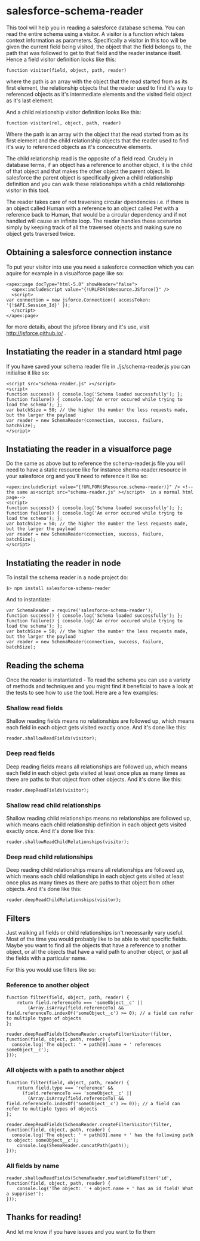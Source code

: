 # salesforce-schema-reader

This tool will help you in reading a salesforce database schema. You can read the entire schema using a visitor. A visitor is a function which takes context information as parameters. Specifically a visitor in this too will be given the current field being visited, the object that the field belongs to, the path that was followed to get to that field and the reader instance itself.
Hence a field visitor definition looks like this:
```
function visitor(field, object, path, reader)
```
where the path is an array with the object that the read started from as its first element, the relationship objects that the reader used to find it's way to referenced objects as it's intermediate elements and the visited field object as it's last element.

And a child relationship visitor definition looks like this:
```
function visitor(rel, object, path, reader)
```
Where the path is an array with the object that the read started from as its first element and the child relationship objects that the reader used to find it's way to referenced objects as it's concecutive elements. 

The child relationship read is the opposite of a field read. Crudely in database terms, if an object has a reference to another object, it is the child of that object and that makes the other object the parent object. In salesforce the parent object is specifically given a child relationship definition and you can walk these relationships whith a child relationship visitor in this tool.

The reader takes care of not traversing circular dpendencies i.e. if there is an object called Human with a reference to an object called Pet with a reference back to Human, that would be a circular dependency and if not handled will cause an infinite loop. The reader handles these scenarios simply by keeping track of all the traversed objects and making sure no object gets traversed twice.

## Obtaining a salesforce connection instance
To put your visitor into use you need a salesforce connection which you can aquire for example in a visualforce page like so:
```
<apex:page docType="html-5.0" showHeader="false">
  <apex:includeScript value="{!URLFOR($Resource.JSforce)}" />
  <script>
var connection = new jsforce.Connection({ accessToken: '{!$API.Session_Id}' });
  </script>
</apex:page>
```
for more details, about the jsforce library and it's use, visit http://jsforce.github.io/ .

## Instatiating the reader in a standard html page
If you have saved your schema reader file in ./js/schema-reader.js you can initialise it like so:
```
<script src="schema-reader.js" ></script>
<script>
function success() { console.log('Schema loaded successfully'); };
function failure() { console.log('An error occured while trying to load the schema'); };
var batchSize = 50; // the higher the number the less requests made, but the larger the payload
var reader = new SchemaReader(connection, success, failure, batchSize);
</script>
```
## Instatiating the reader in a visualforce page
Do the same as above but to reference the schema-reader.js file you will need to have a static resource like for instance shema-reader.resource in your salesforce org and you'll need to reference it like so:
```
<apex:includeScript value="{!URLFOR($Resource.schema-reader)}" /> <!-- the same as<script src="schema-reader.js" ></script>  in a normal html page-->
<script>
function success() { console.log('Schema loaded successfully'); };
function failure() { console.log('An error occured while trying to load the schema'); };
var batchSize = 50; // the higher the number the less requests made, but the larger the payload
var reader = new SchemaReader(connection, success, failure, batchSize);
</script>
```
## Instatiating the reader in node
To install the schema reader in a node project do:
```
$> npm install salesforce-schema-reader
```
And to instantiate:
```
var SchemaReader = require('salesforce-schema-reader');
function success() { console.log('Schema loaded successfully'); };
function failure() { console.log('An error occured while trying to load the schema'); };
var batchSize = 50; // the higher the number the less requests made, but the larger the payload
var reader = new SchemaReader(connection, success, failure, batchSize);
```

## Reading the schema
Once the reader is instantiated - To read the schema you can use a variety of methods and techniques and you might find it beneficial to have a look at the tests to see how to use the tool. Here are a few examples:

### Shallow read fields
Shallow reading fields means no relationships are followed up, which means each field in each object gets visited exactly once. And it's done like this:
```
reader.shallowReadFields(visitor);
```

### Deep read fields
Deep reading fields means all relationships are followed up, which means each field in each object gets visited at least once plus as many times as there are paths to that object from other objects. And it's done like this:
```
reader.deepReadFields(visitor);
```

### Shallow read child relationships
Shallow reading child relationships means no relationships are followed up, which means each child relationship definition in each object gets visited exactly once. And it's done like this:
```
reader.shallowReadChildRelationships(visitor);
```

### Deep read child relationships
Deep reading child relationships means all relationships are followed up, which means each child relationships in each object gets visited at least once plus as many times as there are paths to that object from other objects. And it's done like this:
```
reader.deepReadChildRelationships(visitor);
```

## Filters
Just walking all fields or child relationships isn't necessarily vary useful. Most of the time you would probably like to be able to visit specific fields. Maybe you want to find all the objects that have a reference to another object, or all the objects that have a valid path to another object, or just all the fields with a particular name.

For this you would use filters like so:

### Reference to another object
```
function filter(field, object, path, reader) {
	return field.referenceTo === 'someObject__c' ||
	    (Array.isArray(field.referenceTo) && field.referenceTo.indexOf('someObject__c') >= 0); // a field can refer to multiple types of objects
};

reader.deepReadFields(SchemaReader.createFilterVisitor(filter, function(field, object, path, reader) {
  console.log('The object: ' + path[0].name + ' references someObject__c');
}));

```

### All objects with a path to another object
```
function filter(field, object, path, reader) {
	return field.type === 'reference' && 
	  (field.referenceTo === 'someObject__c' ||
	    (Array.isArray(field.referenceTo) && field.referenceTo.indexOf('someObject__c') >= 0)); // a field can refer to multiple types of objects
};

reader.deepReadFields(SchemaReader.createFilterVisitor(filter, function(field, object, path, reader) {
  console.log('The object: ' + path[0].name + ' has the following path to object: someObject__c');
	console.log(ShemaReader.concatPath(path));
}));
```

### All fields by name
```
reader.shallowReadFields(SchemaReader.newFieldNameFilter('id', function(field, object, path, reader) {
	console.log('The object: ' + object.name + ' has an id field! What a supprise!');
}));
```

## Thanks for reading!
And let me know if you have issues and you want to fix them





